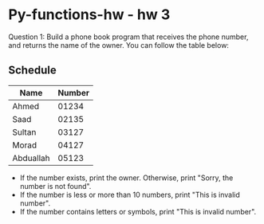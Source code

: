 # Py-functions-hw - hw 3
Question 1: Build a phone book program that receives the phone number, and returns the name of the owner.
You can follow the table below:
## Schedule
| Name | Number |
| --- | ------------- |
| Ahmed | 01234 |
| Saad | 02135 |
| Sultan | 03127 |
| Morad | 04127 |
| Abduallah| 05123 |
- If the number exists, print the owner. Otherwise, print "Sorry, the number is not found".
- If the number is less or more than 10 numbers, print "This is invalid number".
- If the number contains letters or symbols, print "This is invalid number".
